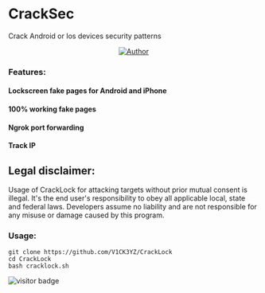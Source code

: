 # CrackSec

Crack Android or Ios devices security patterns

<p align="center">
<a href="https://github.com/V1CK3YZ"><img title="Author" src="https://img.shields.io/badge/Author-V1CK3YZ-red.svg?style=for-the-badge&logo=github"></a>
</p>

### Features:

#### Lockscreen fake pages for Android and iPhone
#### 100% working fake pages
#### Ngrok port forwarding
#### Track IP

## Legal disclaimer:

Usage of CrackLock for attacking targets without prior mutual consent is illegal. It's the end user's responsibility to obey all applicable local, state and federal laws. Developers assume no liability and are not responsible for any misuse or damage caused by this program. 

### Usage:
```
git clone https://github.com/V1CK3YZ/CrackLock
cd CrackLock
bash cracklock.sh
```

<p>
<img src="https://visitor-badge.laobi.icu/badge?page_id=V1CK3YZ.CrackLock" alt="visitor badge"/>
</p>
